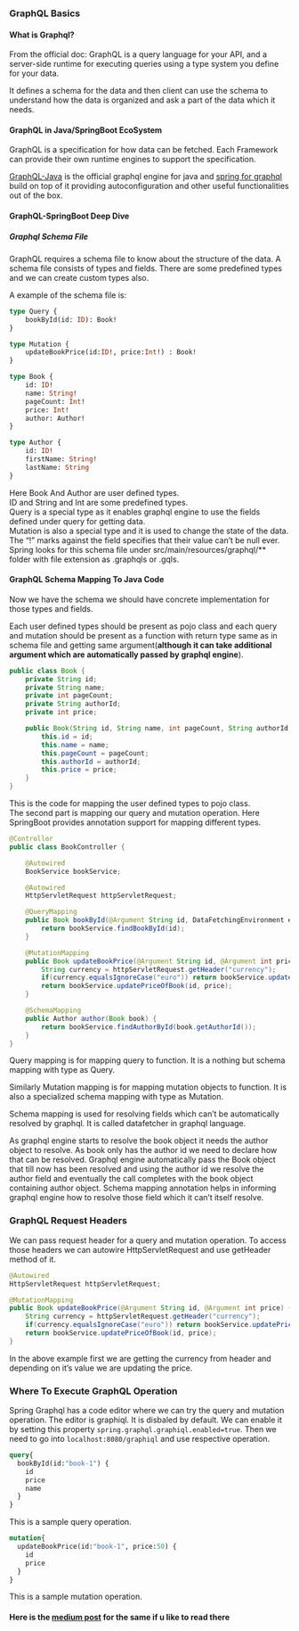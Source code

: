 ### GraphQL Basics
#### What is Graphql?
From the official doc: GraphQL is a query language for your API, and a server-side runtime for executing queries using a type system you define for your data.

It defines a schema for the data and then client can use the schema to understand how the data is organized and ask a part of the data which it needs.

#### GraphQL in Java/SpringBoot EcoSystem
GraphQL is a specification for how data can be fetched. Each Framework can provide their own runtime engines to support the specification. 

[GraphQL-Java](https://github.com/graphql-java/graphql-java) is the official graphql engine for java and [spring for graphql](https://github.com/spring-projects/spring-graphql) build on top of it providing autoconfiguration and other useful functionalities out of the box.
#### GraphQL-SpringBoot Deep Dive
##### Graphql Schema File
GraphQL requires a schema file to know about the structure of the data. A schema file consists of types and fields. There are some predefined types and we can create custom types also. 

A example of the schema file is:
```graphql
type Query {
    bookById(id: ID): Book!
}

type Mutation {
    updateBookPrice(id:ID!, price:Int!) : Book!
}

type Book {
    id: ID!
    name: String!
    pageCount: Int!
    price: Int!
    author: Author!
}

type Author {
    id: ID!
    firstName: String!
    lastName: String
}
```
Here Book And Author are user defined types.  
ID and String and Int are some predefined types.  
Query is a special type as it enables graphql engine to use the fields defined under query for getting data.  
Mutation is also a special type and it is used to change the state of the data.  
The “!” marks against the field specifies that their value can’t be null ever.  
Spring looks for this schema file under src/main/resources/graphql/** folder with file extension as .graphqls or .gqls.

#### GraphQL Schema Mapping To Java Code
Now we have the schema we should have concrete implementation for those types and fields. 

Each user defined types should be present as pojo class and each query and mutation should be present as a function with return type same as in schema file and getting same argument(**although it can take additional argument which are automatically passed by graphql engine**).

```java
public class Book {
    private String id;
    private String name;
    private int pageCount;
    private String authorId;
    private int price;

    public Book(String id, String name, int pageCount, String authorId, int price) {
        this.id = id;
        this.name = name;
        this.pageCount = pageCount;
        this.authorId = authorId;
        this.price = price;
    }
}
```
This is the code for mapping the user defined types to  pojo class.  
The second part is mapping our query and mutation operation. Here SpringBoot provides annotation support for mapping different types.
```java
@Controller
public class BookController {

    @Autowired
    BookService bookService;

    @Autowired
    HttpServletRequest httpServletRequest;

    @QueryMapping
    public Book bookById(@Argument String id, DataFetchingEnvironment env, GraphQLContext context) {
        return bookService.findBookById(id);
    }

    @MutationMapping
    public Book updateBookPrice(@Argument String id, @Argument int price) {
        String currency = httpServletRequest.getHeader("currency");
        if(currency.equalsIgnoreCase("euro")) return bookService.updatePriceOfBook(id, price * 2);
        return bookService.updatePriceOfBook(id, price);
    }

    @SchemaMapping
    public Author author(Book book) {
        return bookService.findAuthorById(book.getAuthorId());
    }
}
```
Query mapping is for mapping query to function. It is a nothing but schema mapping with type as Query.

Similarly Mutation mapping is for mapping mutation objects to function. It is also a specialized schema mapping with type as Mutation.  

Schema mapping is used for resolving fields which can’t be automatically resolved by graphql. It is called datafetcher in graphql language.  

As graphql engine starts to resolve the book object it needs the author object to resolve. As book only has the author id we need to declare how that can be resolved. Graphql engine automatically pass the Book object that till now has been resolved and using the author id we resolve the author field and eventually the call completes with the book object containing author object. Schema mapping annotation helps in informing graphql engine how to resolve those field which it can’t itself resolve.

### GraphQL Request Headers
We can pass request header for a query and mutation operation. To access those headers we can autowire HttpServletRequest and use getHeader method of it.

```java
@Autowired
HttpServletRequest httpServletRequest;

@MutationMapping
public Book updateBookPrice(@Argument String id, @Argument int price) {
    String currency = httpServletRequest.getHeader("currency");
    if(currency.equalsIgnoreCase("euro")) return bookService.updatePriceOfBook(id, price * 2);
    return bookService.updatePriceOfBook(id, price);
}
```

In the above example first we are getting the currency from header and depending on it’s value we are updating the price.

### Where To Execute GraphQL Operation
Spring Graphql has a code editor where we can try the query and mutation operation. The editor is graphiql. It is disbaled by default. We can enable it by setting this property `spring.graphql.graphiql.enabled=true`. Then we need to go into `localhost:8080/graphiql` and use respective operation.
```graphql
query{
  bookById(id:"book-1") {
    id
    price
    name
  }
}
```
This is a sample query operation.
```graphql
mutation{
  updateBookPrice(id:"book-1", price:50) {
    id
    price
  }
}
```
This is a sample mutation operation.

#### Here is the [medium post](https://medium.com/@taraprasad9090/a-beginner-guide-to-spring-with-graphql-95aad336616d) for the same if u like to read there